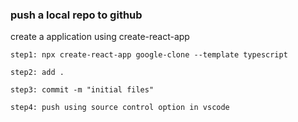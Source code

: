 ### push a local repo to github

create a application using create-react-app

```
step1: npx create-react-app google-clone --template typescript

step2: add .

step3: commit -m "initial files"

step4: push using source control option in vscode
```
